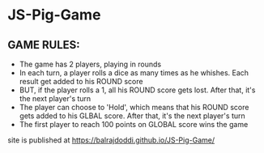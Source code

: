 # JS-Pig-Game

## GAME RULES:

- The game has 2 players, playing in rounds
- In each turn, a player rolls a dice as many times as he whishes. Each result get added to his ROUND score
- BUT, if the player rolls a 1, all his ROUND score gets lost. After that, it's the next player's turn
- The player can choose to 'Hold', which means that his ROUND score gets added to his GLBAL score. After that, it's the next player's turn
- The first player to reach 100 points on GLOBAL score wins the game

site is published at https://balrajdoddi.github.io/JS-Pig-Game/
